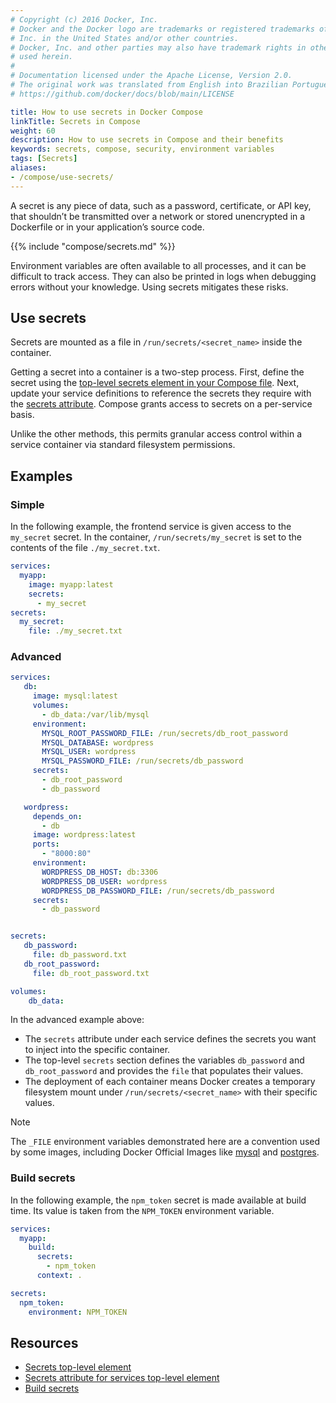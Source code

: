 ```yaml
---
# Copyright (c) 2016 Docker, Inc.
# Docker and the Docker logo are trademarks or registered trademarks of Docker,
# Inc. in the United States and/or other countries.
# Docker, Inc. and other parties may also have trademark rights in other terms
# used herein.
#
# Documentation licensed under the Apache License, Version 2.0.
# The original work was translated from English into Brazilian Portuguese.
# https://github.com/docker/docs/blob/main/LICENSE

title: How to use secrets in Docker Compose
linkTitle: Secrets in Compose
weight: 60
description: How to use secrets in Compose and their benefits
keywords: secrets, compose, security, environment variables
tags: [Secrets]
aliases:
- /compose/use-secrets/
---
```

A secret is any piece of data, such as a password, certificate, or API key, that shouldn’t be transmitted over a network or stored unencrypted in a Dockerfile or in your application’s source code.

{{% include "compose/secrets.md" %}}

Environment variables are often available to all processes, and it can be difficult to track access. They can also be printed in logs when debugging errors without your knowledge. Using secrets mitigates these risks.

## Use secrets

Secrets are mounted as a file in `/run/secrets/<secret_name>` inside the container.

Getting a secret into a container is a two-step process. First, define the secret using the [top-level secrets element in your Compose file](/reference/compose-file/secrets.md). Next, update your service definitions to reference the secrets they require with the [secrets attribute](/reference/compose-file/services.md#secrets). Compose grants access to secrets on a per-service basis.

Unlike the other methods, this permits granular access control within a service container via standard filesystem permissions.

## Examples

### Simple

In the following example, the frontend service is given access to the `my_secret` secret. In the container, `/run/secrets/my_secret` is set to the contents of the file `./my_secret.txt`.

```yaml
services:
  myapp:
    image: myapp:latest
    secrets:
      - my_secret
secrets:
  my_secret:
    file: ./my_secret.txt
```

### Advanced

```yaml
services:
   db:
     image: mysql:latest
     volumes:
       - db_data:/var/lib/mysql
     environment:
       MYSQL_ROOT_PASSWORD_FILE: /run/secrets/db_root_password
       MYSQL_DATABASE: wordpress
       MYSQL_USER: wordpress
       MYSQL_PASSWORD_FILE: /run/secrets/db_password
     secrets:
       - db_root_password
       - db_password

   wordpress:
     depends_on:
       - db
     image: wordpress:latest
     ports:
       - "8000:80"
     environment:
       WORDPRESS_DB_HOST: db:3306
       WORDPRESS_DB_USER: wordpress
       WORDPRESS_DB_PASSWORD_FILE: /run/secrets/db_password
     secrets:
       - db_password


secrets:
   db_password:
     file: db_password.txt
   db_root_password:
     file: db_root_password.txt

volumes:
    db_data:
```
In the advanced example above:

- The `secrets` attribute under each service defines the secrets you want to inject into the specific container.
- The top-level `secrets` section defines the variables `db_password` and `db_root_password` and provides the `file` that populates their values.
- The deployment of each container means Docker creates a temporary filesystem mount under `/run/secrets/<secret_name>` with their specific values.

> [!NOTE]
>
> The `_FILE` environment variables demonstrated here are a convention used by some images, including Docker Official Images like [mysql](https://hub.docker.com/_/mysql) and [postgres](https://hub.docker.com/_/postgres).

### Build secrets

In the following example, the `npm_token` secret is made available at build time. Its value is taken from the `NPM_TOKEN` environment variable.

```yaml
services:
  myapp:
    build:
      secrets:
        - npm_token
      context: .

secrets:
  npm_token:
    environment: NPM_TOKEN
```

## Resources

- [Secrets top-level element](/reference/compose-file/secrets.md)
- [Secrets attribute for services top-level element](/reference/compose-file/services.md#secrets)
- [Build secrets](https://docs.docker.com/build/building/secrets/)
